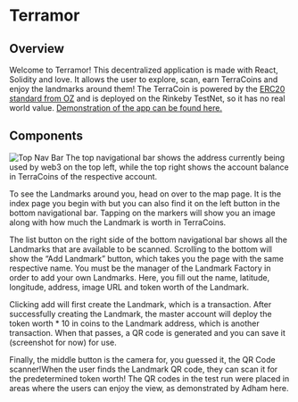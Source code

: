# Terramor
## Overview
Welcome to Terramor! This decentralized application is made with React, Solidity and love. It allows the user to explore, scan, earn TerraCoins and enjoy the landmarks around them! The TerraCoin is powered by the [ERC20 standard from OZ](https://docs.openzeppelin.com/contracts/2.x/api/token/erc20) and is deployed on the Rinkeby TestNet, so it has no real world value. [Demonstration of the app can be found here.](https://www.youtube.com/watch?v=xBLWArsydFE)

## Components
![Top Nav Bar](https://www.dropbox.com/s/jbbqfx9htdvaxj1/Camera.png?raw=1)
The top navigational bar shows the address currently being used by web3 on the top left, while the top right shows the account balance in TerraCoins of the respective account.  

To see the Landmarks around you, head on over to the map page. It is the index page you begin with but you can also find it on the left button in the bottom navigational bar. Tapping on the markers will show you an image along with how much the Landmark is worth in TerraCoins. 

The list button on the right side of the bottom navigational bar shows all the Landmarks that are available to be scanned. Scrolling to the bottom will show the “Add Landmark” button, which takes you the page with the same respective name. You must be the manager of the Landmark Factory in order to add your own Landmarks. Here, you fill out the name, latitude, longitude, address, image URL and token worth of the Landmark. 

Clicking add will first create the Landmark, which is a transaction. After successfully creating the Landmark, the master account will deploy the token worth * 10 in coins to the Landmark address, which is another transaction. When that passes, a QR code is generated and you can save it (screenshot for now) for use. 

Finally, the middle button is the camera for, you guessed it, the QR Code scanner!When the user finds the Landmark QR code, they can scan it for the predetermined token worth! The QR codes in the test run were placed in areas where the users can enjoy the view, as demonstrated by Adham here.